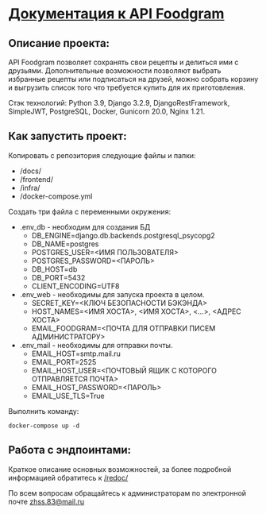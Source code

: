 # [Документация к API Foodgram](http://www.zhss.tk/recipes)

## Описание проекта:

API Foodgram позволяет сохранять свои рецепты и делиться ими с друзьями.
Дополнительные возможности позволяют выбрать избранные рецепты или подписаться
на друзей, можно собрать корзину и выгрузить список того что требуется купить
для их приготовления.

Стэк технологий: Python 3.9, Django 3.2.9, DjangoRestFramework, SimpleJWT,
PostgreSQL, Docker, Gunicorn 20.0, Nginx 1.21.

## Как запустить проект:

Копировать с репозитория следующие файлы и папки:
- /docs/
- /frontend/
- /infra/
- /docker-compose.yml

Создать три файла с переменными окружения:

- .env_db - необходим для создания БД
  - DB_ENGINE=django.db.backends.postgresql_psycopg2
  - DB_NAME=postgres
  - POSTGRES_USER=<ИМЯ ПОЛЬЗОВАТЕЛЯ>
  - POSTGRES_PASSWORD=<ПАРОЛЬ>
  - DB_HOST=db
  - DB_PORT=5432
  - CLIENT_ENCODING=UTF8
- .env_web - необходимы для запуска проекта в целом.
  - SECRET_KEY=<КЛЮЧ БЕЗОПАСНОСТИ БЭКЭНДА>
  - HOST_NAMES=<ИМЯ ХОСТА>, <ИМЯ ХОСТА>, <...>, <АДРЕС ХОСТА>
  - EMAIL_FOODGRAM=<ПОЧТА ДЛЯ ОТПРАВКИ ПИСЕМ АДМИНИСТРАТОРУ>
- .env_mail - необходимы для отправки почты.
  - EMAIL_HOST=smtp.mail.ru
  - EMAIL_PORT=2525
  - EMAIL_HOST_USER=<ПОЧТОВЫЙ ЯЩИК С КОТОРОГО ОТПРАВЛЯЕТСЯ ПОЧТА>
  - EMAIL_HOST_PASSWORD=<ПАРОЛЬ>
  - EMAIL_USE_TLS=True

Выполнить команду:
```
docker-compose up -d
```

## Работа с эндпоинтами:

Краткое описание основных возможностей, за более подробной информацией
обратитесь к [/redoc/](http://www.zhss.tk/api/docs/) 

По всем вопросам обращайтесь к администраторам по электронной почте
[zhss.83@mail.ru](mailto:zhss.83@mail.ru)
